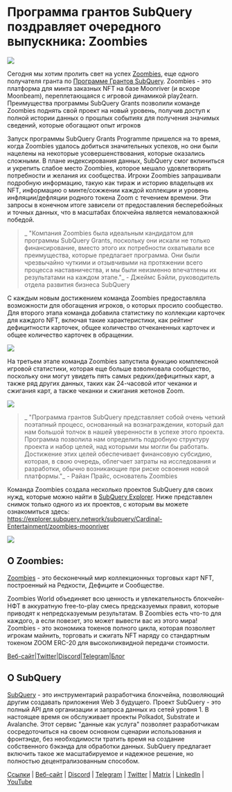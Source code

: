 # Программа грантов SubQuery поздравляет очередного выпускника: Zoombies

![](https://miro.medium.com/max/1400/0*rUE_RaWbXXGuiIh7)

Сегодня мы хотим пролить свет на успех [Zoombies](https://zoombies.world/), еще одного получателя гранта по [Программе Грантов SubQuery](https://subquery.network/grants). Zoombies - это платформа для минта заказных NFT на базе Moonriver (и вскоре Moonbeam),  переплетающаяся с игровой динамикой play2earn. Преимущества программы SubQuery Grants позволили команде Zoombies поднять свой проект на новый уровень, получив доступ к полной истории данных о прошлых событиях для получения значимых сведений, которые обогащают опыт игроков

Запуск программы SubQuery Grants Programme пришелся на то время, когда Zoombies удалось добиться значительных успехов, но они были нацелены на некоторые усовершенствования, которые оказались сложными. В плане индексирования данных, SubQuery смог вклиниться и укрепить слабое место Zoombies, которое мешало удовлетворять потребности и желания их сообщества. Игроки Zoombies запрашивали подробную информацию, такую как тираж и историю владельцев их NFT, информацию о минте/сожжении каждой коллекции и уровень инфляции/дефляции родного токена Zoom с течением времени. Эти запросы в конечном итоге зависели от предоставления бесперебойных и точных данных, что в масштабах блокчейна является немаловажной победой.

> _ "Компания Zoombies была идеальным кандидатом для программы SubQuery Grants, поскольку они искали не только финансирование, вместо этого их потребности охватывали все преимущества, которые предлагает программа. Они были чрезвычайно чуткими и отзывчивыми на протяжении всего процесса наставничества, и мы были неизменно впечатлены их результатами на каждом этапе."_ - Джеймс Бэйли, руководитель отдела развития бизнеса SubQuery

С каждым новым достижением команда Zoombies предоставляла возможности для обогащения игроков, о которых просило сообщество. Для второго этапа команда добавила статистику по коллекции карточек для каждого NFT, включая такие характеристики, как рейтинг дефицитности карточек, общее количество отчеканенных карточек и общее количество карточек в обращении.

![](https://miro.medium.com/max/1400/0*RGcTyDIFjs7jx01l)

На третьем этапе команда Zoombies запустила функцию комплексной игровой статистики, которая еще больше взволновала сообщество, поскольку они могут увидеть пять самых редких/дефицитных карт, а также ряд других данных, таких как 24-часовой итог чеканки и сжигания карт, а также чеканки и сжигания жетонов Zoom.

![](https://miro.medium.com/max/1400/0*YAKV89Cm32FN7iuz)

> _ "Программа грантов SubQuery представляет собой очень четкий поэтапный процесс, основанный на вознаграждении, который дал нам большой толчок в нашей уверенности в успехе этого проекта. Программа позволила нам определить подробную структуру проекта и набор целей, над которыми мы могли бы работать. Достижение этих целей обеспечивает финансовую субсидию, которая, в свою очередь, облегчает затраты на исследования и разработки, обычно возникающие при риске освоения новой платформы."_ - Райан Прайс, основатель Zoombies

Команда Zoombies создала несколько проектов SubQuery для своих нужд, которые можно найти в [SubQuery Explorer](https://explorer.subquery.network/). Ниже представлен снимок только одного из их проектов, с которым вы можете ознакомиться здесь: https://explorer.subquery.network/subquery/Cardinal-Entertainment/zoombies-moonriver

![](https://miro.medium.com/max/1400/0*lsHf8XDePdsyYFN9)

## О Zoombies:

[Zoombies](https://zoombies.world/) - это бесконечный мир коллекционных торговых карт NFT, построенный на Редкости, Дефиците и Сообществе.

Zoombies World объединяет всю ценность и увлекательность блокчейн-НФТ в аккуратную free-to-play смесь предсказуемых правил, которые приводят к непредсказуемым результатам. В Zoombies есть что-то для каждого, а если повезет, это может вывести вас из этого мира! Zoombies - это экономика токенов полного цикла, которая позволяет игрокам майнить, торговать и сжигать NFT наряду со стандартным токеном ZOOM ERC-20 для высоколиквидной передачи стоимости.

[Веб-сайт](https://zoombies.world/)|[Twitter](https://twitter.com/CryptozNFT)|[Discord](https://discord.gg/eDXvJKUZgQ)|[Telegram](https://t.me/zoombiesnews)|[Блог](https://cryptoz-cards.medium.com/)

## О SubQuery

[SubQuery](https://subquery.network/) - это инструментарий разработчика блокчейна, позволяющий другим создавать приложения Web 3 будущего. Проект SubQuery - это полный API для организации и запроса данных из сетей уровня 1. В настоящее время он обслуживает проекты Polkadot, Substrate и Avalanche. Этот сервис "данные как услуга" позволяет разработчикам сосредоточиться на своем основном сценарии использования и фронтэнде, без необходимости тратить время на создание собственного бэкэнда для обработки данных. SubQuery предлагает включить такое же масштабируемое и надежное решение, но полностью децентрализованным способом.

[Ссылки](https://linktr.ee/subquerynetwork) | [Веб-сайт](https://subquery.network/) | [Discord](https://discord.com/invite/78zg8aBSMG) | [Telegram](https://t.me/subquerynetwork) | [Twitter](https://twitter.com/subquerynetwork) | [Matrix](https://matrix.to/#/#subquery:matrix.org) | [LinkedIn](https://www.linkedin.com/company/subquery) | [YouTube](https://www.youtube.com/channel/UCi1a6NUUjegcLHDFLr7CqLw)
